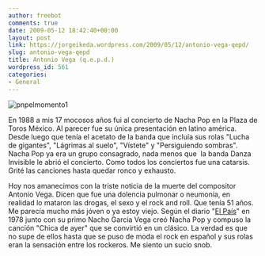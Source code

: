 ```yaml
---
author: freebot
comments: true
date: 2009-05-12 18:42:40+00:00
layout: post
link: https://jorgeikeda.wordpress.com/2009/05/12/antonio-vega-qepd/
slug: antonio-vega-qepd
title: Antonio Vega (q.e.p.d.)
wordpress_id: 561
categories:
- General
---
```


![pnpelmomento1](http://www.jorgeikeda.com/wordpress/wp-content/uploads/2009/05/pnpelmomento1.jpg)

En 1988 a mis 17 mocosos años fui al concierto de Nacha Pop en la Plaza de Toros México. Al parecer fue su única presentación en latino américa. Desde luego que tenía el acetato de la banda que incluía sus rolas "Lucha de gigantes", "Lágrimas al suelo", "Vístete" y "Persiguiendo sombras". Nacha Pop ya era un grupo consagrado, nada menos que  la banda Danza Invisible le abrió el concierto. Como todos los conciertos fue una catarsis. Grité las canciones hasta quedar ronco y exhausto.

Hoy nos amanecimos con la triste noticia de la muerte del compositor Antonio Vega. Dicen que fue una dolencia pulmonar o neumonía, en realidad lo mataron las drogas, el sexo y el rock and roll. Que tenía 51 años. Me parecía mucho más jóven o ya estoy viejo. Según el diario "[El País](http://www.elpais.com/articulo/cultura/Fallece/musico/Antonio/Vega/51/anos/elpepucul/20090512elpepucul_3/Tes)" en 1978 junto con su primo Nacho Garcia Vega creó Nacha Pop y compuso la canción "Chica de ayer" que se convirtió en un clásico. La verdad es que no supe de ellos hasta que se puso de moda el rock en español y sus rolas eran la sensación entre los rockeros. Me siento un sucio snob.
